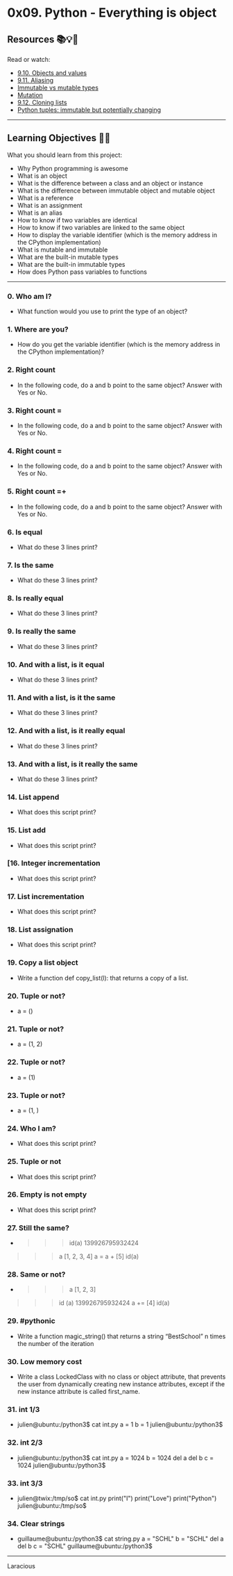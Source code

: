 # 0x09. Python - Everything is object

## Resources :books::bulb::rocket:
Read or watch:
* [9.10. Objects and values](https://intranet.hbtn.io/rltoken/n1x09X-KJSllpJkJorBw2A)
* [9.11. Aliasing](https://intranet.hbtn.io/rltoken/3teQMNNfDeyGvCtZfjsf5g)
* [Immutable vs mutable types](https://intranet.hbtn.io/rltoken/JuPVygeoG27Q_qKxB2lP8g)
* [Mutation](https://intranet.hbtn.io/rltoken/UbL96sV3cIxewdQPW_zwRw)
* [9.12. Cloning lists](https://intranet.hbtn.io/rltoken/-t_1VsmKlgWHszL5y1YiKA)
* [Python tuples: immutable but potentially changing](https://intranet.hbtn.io/rltoken/IdBAdTYNLuS3YpRRQIam6Q)

---
## Learning Objectives :man_technologist:
What you should learn from this project:

* Why Python programming is awesome
* What is an object
* What is the difference between a class and an object or instance
* What is the difference between immutable object and mutable object
* What is a reference
* What is an assignment
* What is an alias
* How to know if two variables are identical
* How to know if two variables are linked to the same object
* How to display the variable identifier (which is the memory address in the CPython implementation)
* What is mutable and immutable
* What are the built-in mutable types
* What are the built-in immutable types
* How does Python pass variables to functions

---

### 0. Who am I?
* What function would you use to print the type of an object?


### 1. Where are you?
* How do you get the variable identifier (which is the memory address in the CPython implementation)?


### 2. Right count
* In the following code, do a and b point to the same object?
Answer with Yes or No.


### 3. Right count =
* In the following code, do a and b point to the same object?
Answer with Yes or No.


### 4. Right count =
* In the following code, do a and b point to the same object?
Answer with Yes or No.


### 5. Right count =+
* In the following code, do a and b point to the same object?
Answer with Yes or No.


### 6. Is equal
* What do these 3 lines print?


### 7. Is the same
* What do these 3 lines print?


### 8. Is really equal
* What do these 3 lines print?


### 9. Is really the same
* What do these 3 lines print?


### 10. And with a list, is it equal
* What do these 3 lines print?


### 11. And with a list, is it the same
* What do these 3 lines print?


### 12. And with a list, is it really equal
* What do these 3 lines print?


### 13. And with a list, is it really the same
* What do these 3 lines print?


### 14. List append
* What does this script print?


### 15. List add
* What does this script print?


### [16. Integer incrementation
* What does this script print?


### 17. List incrementation
* What does this script print?


### 18. List assignation
* What does this script print?


### 19. Copy a list object
* Write a function def copy_list(l): that returns a copy of a list.


### 20. Tuple or not?
* a = ()


### 21. Tuple or not?
* a = (1, 2)


### 22. Tuple or not?
* a = (1)


### 23. Tuple or not?
* a = (1, )


### 24. Who I am?
* What does this script print?


### 25. Tuple or not
* What does this script print?


### 26. Empty is not empty
* What does this script print?


### 27. Still the same?
* >>> id(a)
139926795932424
>>> a
[1, 2, 3, 4]
>>> a = a + [5]
>>> id(a)


### 28. Same or not?
* >>> a
[1, 2, 3]
>>> id (a)
139926795932424
>>> a += [4]
>>> id(a)


### 29. #pythonic
* Write a function magic_string() that returns a string “BestSchool” n times the number of the iteration


### 30. Low memory cost
* Write a class LockedClass with no class or object attribute, that prevents the user from dynamically creating new instance attributes, except if the new instance attribute is called first_name.


### 31. int 1/3
* julien@ubuntu:/python3$ cat int.py 
a = 1
b = 1
julien@ubuntu:/python3$ 



### 32. int 2/3
* julien@ubuntu:/python3$ cat int.py 
a = 1024
b = 1024
del a
del b
c = 1024
julien@ubuntu:/python3$ 



### 33. int 3/3
* julien@twix:/tmp/so$ cat int.py 
print("I")
print("Love")
print("Python")
julien@ubuntu:/tmp/so$ 


### 34. Clear strings
* guillaume@ubuntu:/python3$ cat string.py 
a = "SCHL"
b = "SCHL"
del a
del b
c = "SCHL"
guillaume@ubuntu:/python3$ 
-----
Laracious
